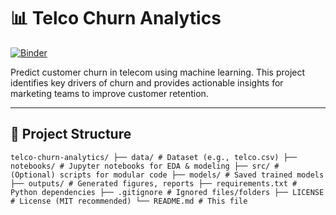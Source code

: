 # 📊 Telco Churn Analytics

[![Binder](https://mybinder.org/badge_logo.svg)](https://mybinder.org/v2/gh/yourusername/telco-churn-analytics/HEAD)

Predict customer churn in telecom using machine learning. This project identifies key drivers of churn and provides actionable insights for marketing teams to improve customer retention.

---

## 📂 Project Structure

`telco-churn-analytics/
├── data/ # Dataset (e.g., telco.csv)
├── notebooks/ # Jupyter notebooks for EDA & modeling
├── src/ # (Optional) scripts for modular code
├── models/ # Saved trained models
├── outputs/ # Generated figures, reports
├── requirements.txt # Python dependencies
├── .gitignore # Ignored files/folders
├── LICENSE # License (MIT recommended)
└── README.md # This file`
